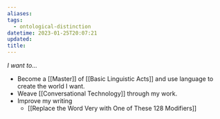 ```yaml
---
aliases: 
tags:
  - ontological-distinction
datetime: 2023-01-25T20:07:21
updated: 
title: 
---
```

*I want to...*

- Become a [[Master]] of [[Basic Linguistic Acts]] and use language to create the world I want.
- Weave [[Conversational Technology]] through my work.
- Improve my writing
	- [[Replace the Word Very with One of These 128 Modifiers]]


